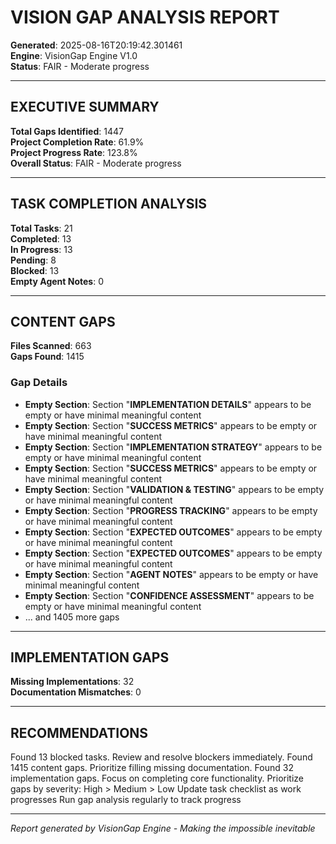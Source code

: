 # VISION GAP ANALYSIS REPORT

**Generated**: 2025-08-16T20:19:42.301461  
**Engine**: VisionGap Engine V1.0  
**Status**: FAIR - Moderate progress  

---

## EXECUTIVE SUMMARY

**Total Gaps Identified**: 1447  
**Project Completion Rate**: 61.9%  
**Project Progress Rate**: 123.8%  
**Overall Status**: FAIR - Moderate progress  

---

## TASK COMPLETION ANALYSIS

**Total Tasks**: 21  
**Completed**: 13  
**In Progress**: 13  
**Pending**: 8  
**Blocked**: 13  
**Empty Agent Notes**: 0  

---

## CONTENT GAPS

**Files Scanned**: 663  
**Gaps Found**: 1415  

### Gap Details
- **Empty Section**: Section "**IMPLEMENTATION DETAILS**" appears to be empty or have minimal meaningful content
- **Empty Section**: Section "**SUCCESS METRICS**" appears to be empty or have minimal meaningful content
- **Empty Section**: Section "**IMPLEMENTATION STRATEGY**" appears to be empty or have minimal meaningful content
- **Empty Section**: Section "**SUCCESS METRICS**" appears to be empty or have minimal meaningful content
- **Empty Section**: Section "**VALIDATION & TESTING**" appears to be empty or have minimal meaningful content
- **Empty Section**: Section "**PROGRESS TRACKING**" appears to be empty or have minimal meaningful content
- **Empty Section**: Section "**EXPECTED OUTCOMES**" appears to be empty or have minimal meaningful content
- **Empty Section**: Section "**EXPECTED OUTCOMES**" appears to be empty or have minimal meaningful content
- **Empty Section**: Section "**AGENT NOTES**" appears to be empty or have minimal meaningful content
- **Empty Section**: Section "**CONFIDENCE ASSESSMENT**" appears to be empty or have minimal meaningful content
- ... and 1405 more gaps

---
## IMPLEMENTATION GAPS

**Missing Implementations**: 32  
**Documentation Mismatches**: 0  

---
## RECOMMENDATIONS

 Found 13 blocked tasks. Review and resolve blockers immediately.
 Found 1415 content gaps. Prioritize filling missing documentation.
 Found 32 implementation gaps. Focus on completing core functionality.
 Prioritize gaps by severity: High > Medium > Low
 Update task checklist as work progresses
 Run gap analysis regularly to track progress

---
*Report generated by VisionGap Engine - Making the impossible inevitable*